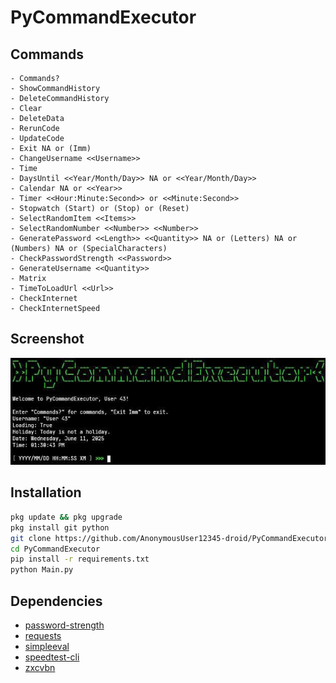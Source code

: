 # PyCommandExecutor

## Commands

```plain
- Commands?
- ShowCommandHistory
- DeleteCommandHistory
- Clear
- DeleteData
- RerunCode
- UpdateCode
- Exit NA or (Imm)
- ChangeUsername <<Username>>
- Time
- DaysUntil <<Year/Month/Day>> NA or <<Year/Month/Day>>
- Calendar NA or <<Year>>
- Timer <<Hour:Minute:Second>> or <<Minute:Second>>
- Stopwatch (Start) or (Stop) or (Reset)
- SelectRandomItem <<Items>>
- SelectRandomNumber <<Number>> <<Number>>
- GeneratePassword <<Length>> <<Quantity>> NA or (Letters) NA or (Numbers) NA or (SpecialCharacters)
- CheckPasswordStrength <<Password>>
- GenerateUsername <<Quantity>>
- Matrix
- TimeToLoadUrl <<Url>>
- CheckInternet
- CheckInternetSpeed
```

## Screenshot

![](Screenshot_20250611-133112~3.jpg)

## Installation

```bash
pkg update && pkg upgrade
pkg install git python
git clone https://github.com/AnonymousUser12345-droid/PyCommandExecutor
cd PyCommandExecutor
pip install -r requirements.txt
python Main.py
```

## Dependencies

- [password-strength](https://pypi.org/project/password-strength/)
- [requests](https://pypi.org/project/requests/)
- [simpleeval](https://pypi.org/project/simpleeval/)
- [speedtest-cli](https://pypi.org/project/speedtest-cli/)
- [zxcvbn](https://pypi.org/project/zxcvbn/)

